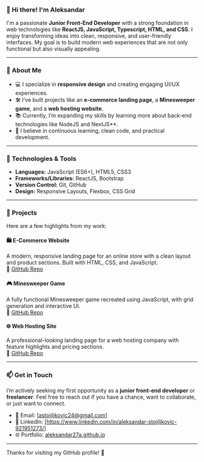 ### 👋 Hi there! I'm Aleksandar

I'm a passionate **Junior Front-End Developer** with a strong foundation in web technologies like **ReactJS, JavaScript, Typescript, HTML, and CSS**. I enjoy transforming ideas into clean, responsive, and user-friendly interfaces. My goal is to build modern web experiences that are not only functional but also visually appealing.

---

### 🚀 About Me
- 💻 I specialize in **responsive design** and creating engaging UI/UX experiences.
- 🛠️ I’ve built projects like an **e-commerce landing page**, a **Minesweeper game**, and a **web hosting website**.
- 📚 Currently, I’m expanding my skills by learning more about back-end technologies like NodeJS and NextJS**.
- 🌱 I believe in continuous learning, clean code, and practical development.

---

### 🔧 Technologies & Tools
- **Languages:** JavaScript (ES6+), HTML5, CSS3
- **Frameworks/Libraries:** ReactJS, Bootstrap
- **Version Control:** Git, GitHub
- **Design:** Responsive Layouts, Flexbox, CSS Grid

---

### 💼 Projects
Here are a few highlights from my work:

#### 🛍️ E-Commerce Website
A modern, responsive landing page for an online store with a clean layout and product sections. Built with HTML, CSS, and JavaScript.  
 📂 [GitHub Repo](https://github.com/Aleksandar27a/aleksandar27a.github.io/tree/main/E-Commerce)

#### 🎮 Minesweeper Game
A fully functional Minesweeper game recreated using JavaScript, with grid generation and interactive UI.  
 📂 [GitHub Repo](https://github.com/Aleksandar27a/aleksandar27a.github.io/tree/main/MineSweeper)

#### 🌐 Web Hosting Site
A professional-looking landing page for a web hosting company with feature highlights and pricing sections.  
 📂 [GitHub Repo](https://github.com/Aleksandar27a/aleksandar27a.github.io/tree/main/web-hosting-site)

---

### 📫 Get in Touch
I’m actively seeking my first opportunity as a **junior front-end developer** or **freelancer**. Feel free to reach out if you have a chance, want to collaborate, or just want to connect.

- 📧 Email: [astojiljkovic24@gmail.com]  
- 💼 LinkedIn: [https://www.linkedin.com/in/aleksandar-stojiljkovic-921951273/] 
- 🌐 Portfolio: [aleksandar27a.github.io](https://aleksandar27a.github.io)

---

Thanks for visiting my GitHub profile! 🚀
